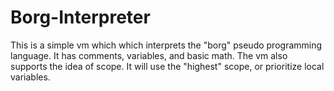 # Borg-Interpreter
This is a simple vm which which interprets the "borg" pseudo programming language.
It has comments, variables, and basic math.
The vm also supports the idea of scope.
It will use the "highest" scope, or prioritize local variables.